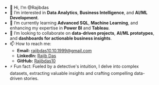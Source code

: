 - 👋 Hi, I’m @Rajibdas  
- 👀 I’m interested in **Data Analytics**, **Business Intelligence**, and **AI/ML Development**.  
- 🌱 I’m currently learning **Advanced SQL**, **Machine Learning**, and enhancing my expertise in **Power BI** and **Tableau**.  
- 💞️ I’m looking to collaborate on **data-driven projects**, **AI/ML prototypes**, and **dashboards for actionable business insights**.  
- 📫 How to reach me:  
  - **Email:** rajibdas10.10.1999@gmail.com  
  - **LinkedIn:** [Rajib Das](https://linkedin.com/in/rajib-das)  
  - **GitHub:** [Rajibdas10](https://github.com/Rajibdas10)  
- ⚡ Fun fact: Fueled by a detective's intuition, I delve into complex datasets, extracting valuable insights and crafting compelling data-driven stories.  


<!---
Rajibdas10/Rajibdas10 is a ✨ special ✨ repository because its `README.md` (this file) appears on your GitHub profile.
You can click the Preview link to take a look at your changes.
--->
